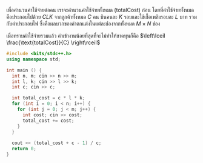 เพื่อคำนวนค่าใช้จ่ายต่อคน เราจะคำนวนค่าใช้จ่ายทั้งหมด ($\text{totalCost}$) ก่อน โดยที่ค่าใช้จ่ายทั้งหมดคือประกอบไปด้วย $C L K$ จากลูกค้าทั้งหมด $C$ คน บินคนละ $K$ รอบและใช้เชื้อเพลิงรอบละ $L$ บาท รวมกับค่าประกอบไฟ ซึ่งคือผลบวกของค่าตกแต่งในแต่ละช่องจากทั้งหมด $M \times N$ ช่อง

เมื่อทราบค่าใช้จ่ายรวมแล้ว ค่าเข้างานน้อยที่สุดที่จะไม่ทำให้ขาดทุนก็คือ $\left\lceil \frac{\text{totalCost}}{C} \right\rceil$

```cpp
#include <bits/stdc++.h>
using namespace std;

int main () {
  int n, m; cin >> n >> m;
  int l, k; cin >> l >> k;
  int c; cin >> c;

  int total_cost = c * l * k; 
  for (int i = 0; i < n; i++) {
    for (int j = 0; j < m; j++) {
      int cost; cin >> cost;
      total_cost += cost;
    }
  }
  
  cout << (total_cost + c - 1) / c;
  return 0;
}	
```
